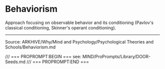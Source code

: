 # Behaviorism

Approach focusing on observable behavior and its conditioning (Pavlov's classical conditioning, Skinner's operant conditioning).

---
Source: ARKHIVE/Why/Mind and Psychology/Psychological Theories and Schools/Behaviorism.md

/// === PROPROMPT:BEGIN ===
see: MIND/ProPrompts/Library/DOOR-Seeds.md
/// === PROPROMPT:END ===
